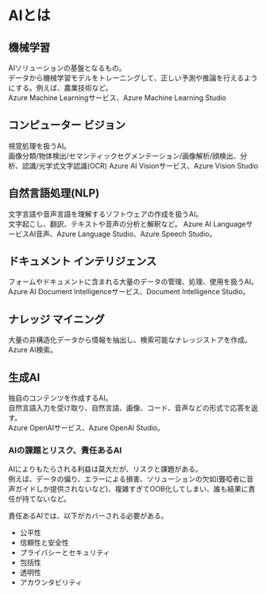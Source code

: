 # AIとは
## 機械学習
AIソリューションの基盤となるもの。  
データから機械学習モデルをトレーニングして、正しい予測や推論を行えるようにする。例えば、農業技術など。  
Azure Machine Learningサービス、Azure Machine Learning Studio  

## コンピューター ビジョン
視覚処理を扱うAI。  
画像分類/物体検出/セマンティックセグメンテーション/画像解析/顔検出、分析、認識/光学式文字認識(OCR)
Azure AI Visionサービス、Azure Vision Studio  

## 自然言語処理(NLP)
文字言語や音声言語を理解するソフトウェアの作成を扱うAI。  
文字起こし、翻訳、テキストや音声の分析と解釈など。
Azure AI LanguageサービスAI音声、Azure Language Studio、Azure Speech Studio。  

## ドキュメント インテリジェンス
フォームやドキュメントに含まれる大量のデータの管理、処理、使用を扱うAI。  
Azure AI Document Intelligenceサービス、Document Intelligence Studio。  

## ナレッジ マイニング
大量の非構造化データから情報を抽出し、検索可能なナレッジストアを作成。  
Azure AI検索。  

## 生成AI
独自のコンテンツを作成するAI。  
自然言語入力を受け取り、自然言語、画像、コード、音声などの形式で応答を返す。  
Azure OpenAIサービス、Azure OpenAI Studio。  

### AIの課題とリスク、責任あるAI
AIによりもたらされる利益は莫大だが、リスクと課題がある。  
例えば、データの偏り、エラーによる損害、ソリューションの欠如(聾啞者に音声ガイドしか提供されないなど)、複雑すぎてOOB化してしまい、誰も結果に責任が持てないなど。 

責任あるAIでは、以下がカバーされる必要がある。  
 - 公平性  
 - 信頼性と安全性
 - プライバシーとセキュリティ
 - 包括性
 - 透明性
 - アカウンタビリティ
 

